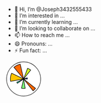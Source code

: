 - 👋 Hi, I’m @Joseph3432555433
- 👀 I’m interested in ...
- 🌱 I’m currently learning ...
- 💞️ I’m looking to collaborate on ...
- 📫 How to reach me ...
- 😄 Pronouns: ...
- ⚡ Fun fact: ...

<?xml version="1.0" encoding="utf-8" standalone="no"?>
<!DOCTYPE svg PUBLIC "-//W3C//DTD SVG 1.1//EN"
  "http://www.w3.org/Graphics/SVG/1.1/DTD/svg11.dtd">
<!-- Created with matplotlib (http://matplotlib.org/) -->
<svg height="72pt" version="1.1" viewBox="0 0 72 72" width="72pt" xmlns="http://www.w3.org/2000/svg" xmlns:xlink="http://www.w3.org/1999/xlink">
 <defs>
  <style type="text/css">
*{stroke-linecap:butt;stroke-linejoin:round;}
  </style>
 </defs>
 <g id="figure_1">
  <g id="patch_1">
   <path d="M 0 72 
L 72 72 
L 72 0 
L 0 0 
z
" style="fill:none;opacity:0;"/>
  </g>
  <g id="axes_1">
   <g id="patch_2">
    <path d="M 36 70.2 
C 45.069946 70.2 53.769632 66.596472 60.183052 60.183052 
C 66.596472 53.769632 70.2 45.069946 70.2 36 
C 70.2 26.930054 66.596472 18.230368 60.183052 11.816948 
C 53.769632 5.403528 45.069946 1.8 36 1.8 
C 26.930054 1.8 18.230368 5.403528 11.816948 11.816948 
C 5.403528 18.230368 1.8 26.930054 1.8 36 
C 1.8 45.069946 5.403528 53.769632 11.816948 60.183052 
C 18.230368 66.596472 26.930054 70.2 36 70.2 
z
" style="fill:#ffffff;"/>
   </g>
   <g id="matplotlib.axis_1">
    <g id="xtick_1">
     <g id="line2d_1">
      <path clip-path="url(#p2b9aa5bb59)" d="M 36 36 
L 70.2 36 
" style="fill:none;"/>
     </g>
    </g>
    <g id="xtick_2">
     <g id="line2d_2">
      <path clip-path="url(#p2b9aa5bb59)" d="M 36 36 
L 60.183052 11.816948 
" style="fill:none;"/>
     </g>
    </g>
    <g id="xtick_3">
     <g id="line2d_3">
      <path clip-path="url(#p2b9aa5bb59)" d="M 36 36 
L 36 1.8 
" style="fill:none;"/>
     </g>
    </g>
    <g id="xtick_4">
     <g id="line2d_4">
      <path clip-path="url(#p2b9aa5bb59)" d="M 36 36 
L 11.816948 11.816948 
" style="fill:none;"/>
     </g>
    </g>
    <g id="xtick_5">
     <g id="line2d_5">
      <path clip-path="url(#p2b9aa5bb59)" d="M 36 36 
L 1.8 36 
" style="fill:none;"/>
     </g>
    </g>
    <g id="xtick_6">
     <g id="line2d_6">
      <path clip-path="url(#p2b9aa5bb59)" d="M 36 36 
L 11.816948 60.183052 
" style="fill:none;"/>
     </g>
    </g>
    <g id="xtick_7">
     <g id="line2d_7">
      <path clip-path="url(#p2b9aa5bb59)" d="M 36 36 
L 36 70.2 
" style="fill:none;"/>
     </g>
    </g>
    <g id="xtick_8">
     <g id="line2d_8">
      <path clip-path="url(#p2b9aa5bb59)" d="M 36 36 
L 60.183052 60.183052 
" style="fill:none;"/>
     </g>
    </g>
   </g>
   <g id="matplotlib.axis_2">
    <g id="ytick_1">
     <g id="line2d_9">
      <path clip-path="url(#p2b9aa5bb59)" d="M 39.8 36 
L 39.687124 35.080697 
L 39.355201 34.216008 
L 38.82395 33.457304 
L 38.124933 32.849657 
L 37.299677 32.429168 
L 36.397208 32.220817 
L 35.471142 32.236981 
L 34.576495 32.476701 
L 33.766416 32.925735 
L 33.089031 33.557407 
L 32.584583 34.33419 
L 32.283039 35.209936 
L 32.202315 36.132618 
L 32.347206 37.047422 
L 32.709103 37.9 
L 33.266509 38.639702 
L 33.986307 39.222583 
L 34.825735 39.614015 
L 35.734925 39.790743 
L 36.659863 39.742269 
L 37.545599 39.471473 
L 38.339514 38.994441 
L 38.994441 38.339514 
L 39.471473 37.545599 
L 39.742269 36.659863 
L 39.8 36 
L 39.8 36 
" style="fill:none;"/>
     </g>
    </g>
    <g id="ytick_2">
     <g id="line2d_10">
      <path clip-path="url(#p2b9aa5bb59)" d="M 47.4 36 
L 47.289056 34.413427 
L 46.958383 32.857734 
L 46.414418 31.363202 
L 45.667748 29.95892 
L 44.732907 28.672221 
L 43.628089 27.528149 
L 42.374799 26.548972 
L 40.997431 25.753748 
L 39.522794 25.157956 
L 37.979589 24.773192 
L 36.397854 24.606945 
L 34.808376 24.66245 
L 33.24209 24.938629 
L 31.729485 25.430104 
L 30.3 26.12731 
L 28.981459 27.016677 
L 27.799526 28.080895 
L 26.777206 29.299248 
L 25.934397 30.648024 
L 25.287504 32.10097 
L 24.849117 33.629807 
L 24.62777 35.204776 
L 24.62777 36.795224 
L 24.849117 38.370193 
L 25.287504 39.89903 
L 25.934397 41.351976 
L 26.777206 42.700752 
L 27.799526 43.919105 
L 28.981459 44.983323 
L 30.3 45.87269 
L 31.729485 46.569896 
L 33.24209 47.061371 
L 34.808376 47.33755 
L 36.397854 47.393055 
L 37.979589 47.226808 
L 39.522794 46.842044 
L 40.997431 46.246252 
L 42.374799 45.451028 
L 43.628089 44.471851 
L 44.732907 43.327779 
L 45.667748 42.04108 
L 46.414418 40.636798 
L 46.958383 39.142266 
L 47.289056 37.586573 
L 47.4 36 
L 47.4 36 
" style="fill:none;"/>
     </g>
    </g>
    <g id="ytick_3">
     <g id="line2d_11">
      <path clip-path="url(#p2b9aa5bb59)" d="M 55 36 
L 54.895916 34.013959 
L 54.584804 32.049678 
L 54.070074 30.128677 
L 53.357364 28.272004 
L 52.454483 26.5 
L 51.371323 24.83208 
L 50.119752 23.286518 
L 48.713482 21.880248 
L 47.16792 20.628677 
L 45.5 19.545517 
L 43.727996 18.642636 
L 41.871323 17.929926 
L 39.950322 17.415196 
L 37.986041 17.104084 
L 36 17 
L 34.013959 17.104084 
L 32.049678 17.415196 
L 30.128677 17.929926 
L 28.272004 18.642636 
L 26.5 19.545517 
L 24.83208 20.628677 
L 23.286518 21.880248 
L 21.880248 23.286518 
L 20.628677 24.83208 
L 19.545517 26.5 
L 18.642636 28.272004 
L 17.929926 30.128677 
L 17.415196 32.049678 
L 17.104084 34.013959 
L 17 36 
L 17.104084 37.986041 
L 17.415196 39.950322 
L 17.929926 41.871323 
L 18.642636 43.727996 
L 19.545517 45.5 
L 20.628677 47.16792 
L 21.880248 48.713482 
L 23.286518 50.119752 
L 24.83208 51.371323 
L 26.5 52.454483 
L 28.272004 53.357364 
L 30.128677 54.070074 
L 32.049678 54.584804 
L 34.013959 54.895916 
L 36 55 
L 37.986041 54.895916 
L 39.950322 54.584804 
L 41.871323 54.070074 
L 43.727996 53.357364 
L 45.5 52.454483 
L 47.16792 51.371323 
L 48.713482 50.119752 
L 50.119752 48.713482 
L 51.371323 47.16792 
L 52.454483 45.5 
L 53.357364 43.727996 
L 54.070074 41.871323 
L 54.584804 39.950322 
L 54.895916 37.986041 
L 55 36 
L 55 36 
" style="fill:none;"/>
     </g>
    </g>
    <g id="ytick_4">
     <g id="line2d_12">
      <path clip-path="url(#p2b9aa5bb59)" d="M 62.6 36 
L 62.454282 33.219543 
L 62.018726 30.469549 
L 61.298103 27.780148 
L 60.300309 25.180805 
L 59.036276 22.7 
L 57.519852 20.364912 
L 55.767652 18.201126 
L 53.798874 16.232348 
L 51.635088 14.480148 
L 49.3 12.963724 
L 46.819195 11.699691 
L 44.219852 10.701897 
L 41.530451 9.981274 
L 38.780457 9.545718 
L 36 9.4 
L 33.219543 9.545718 
L 30.469549 9.981274 
L 27.780148 10.701897 
L 25.180805 11.699691 
L 22.7 12.963724 
L 20.364912 14.480148 
L 18.201126 16.232348 
L 16.232348 18.201126 
L 14.480148 20.364912 
L 12.963724 22.7 
L 11.699691 25.180805 
L 10.701897 27.780148 
L 9.981274 30.469549 
L 9.545718 33.219543 
L 9.4 36 
L 9.545718 38.780457 
L 9.981274 41.530451 
L 10.701897 44.219852 
L 11.699691 46.819195 
L 12.963724 49.3 
L 14.480148 51.635088 
L 16.232348 53.798874 
L 18.201126 55.767652 
L 20.364912 57.519852 
L 22.7 59.036276 
L 25.180805 60.300309 
L 27.780148 61.298103 
L 30.469549 62.018726 
L 33.219543 62.454282 
L 36 62.6 
L 38.780457 62.454282 
L 41.530451 62.018726 
L 44.219852 61.298103 
L 46.819195 60.300309 
L 49.3 59.036276 
L 51.635088 57.519852 
L 53.798874 55.767652 
L 55.767652 53.798874 
L 57.519852 51.635088 
L 59.036276 49.3 
L 60.300309 46.819195 
L 61.298103 44.219852 
L 62.018726 41.530451 
L 62.454282 38.780457 
L 62.6 36 
L 62.6 36 
" style="fill:none;"/>
     </g>
    </g>
   </g>
   <g id="patch_3">
    <path clip-path="url(#p2b9aa5bb59)" d="M 36 36 
L 36 36 
L 36 36 
L 36 36 
L 36 36 
L 36 36 
L 36 36 
L 36 36 
L 36 36 
L 36 36 
L 36 36 
L 36 36 
L 36 36 
L 36 36 
L 36 36 
L 36 36 
L 36 36 
L 36 36 
L 36 36 
L 36 36 
L 36 36 
L 36 36 
L 36 36 
L 36 36 
L 36 36 
L 36 36 
L 36 36 
L 36 36 
L 36 36 
L 36 36 
L 36 36 
L 36 36 
L 36 36 
L 36 36 
L 36 36 
L 36 36 
L 36 36 
L 36 36 
L 36 36 
L 36 36 
L 36 36 
L 36 36 
L 36 36 
L 36 36 
L 36 36 
L 36 36 
L 36 36 
L 36 36 
L 36 36 
L 36 36 
L 36 36 
L 36 36 
L 36 36 
L 36 36 
L 36 36 
L 36 36 
L 36 36 
L 36 36 
L 36 36 
L 36 36 
L 36 36 
L 36 36 
L 36 36 
L 36 36 
L 36 36 
L 36 36 
L 36 36 
L 36 36 
L 36 36 
L 36 36 
L 36 36 
L 36 36 
L 36 36 
L 36 36 
L 36 36 
L 36 36 
L 36 36 
L 36 36 
L 36 36 
L 36 36 
L 36 36 
L 36 36 
L 36 36 
L 36 36 
L 36 36 
L 36 36 
L 36 36 
L 36 36 
L 36 36 
L 36 36 
L 36 36 
L 36 36 
L 36 36 
L 36 36 
L 36 36 
L 36 36 
L 36 36 
L 36 36 
L 36 36 
L 36 36 
L 36 36 
L 36.07228 35.976515 
L 36.144561 35.953029 
L 36.216841 35.929544 
L 36.289121 35.906059 
L 36.361401 35.882574 
L 36.433682 35.859088 
L 36.505962 35.835603 
L 36.578242 35.812118 
L 36.650523 35.788632 
L 36.722803 35.765147 
L 36.795083 35.741662 
L 36.867364 35.718177 
L 36.939644 35.694691 
L 37.011924 35.671206 
L 37.084204 35.647721 
L 37.156485 35.624235 
L 37.228765 35.60075 
L 37.301045 35.577265 
L 37.373326 35.553779 
L 37.445606 35.530294 
L 37.517886 35.506809 
L 37.590166 35.483324 
L 37.662447 35.459838 
L 37.734727 35.436353 
L 37.807007 35.412868 
L 37.879288 35.389382 
L 37.951568 35.365897 
L 38.023848 35.342412 
L 38.096129 35.318927 
L 38.168409 35.295441 
L 38.240689 35.271956 
L 38.312969 35.248471 
L 38.38525 35.224985 
L 38.45753 35.2015 
L 38.52981 35.178015 
L 38.602091 35.15453 
L 38.674371 35.131044 
L 38.746651 35.107559 
L 38.818932 35.084074 
L 38.891212 35.060588 
L 38.963492 35.037103 
L 39.035772 35.013618 
L 39.108053 34.990132 
L 39.180333 34.966647 
L 39.252613 34.943162 
L 39.324894 34.919677 
L 39.397174 34.896191 
L 39.469454 34.872706 
L 39.541734 34.849221 
L 39.614015 34.825735 
L 39.686295 34.80225 
L 39.758575 34.778765 
L 39.830856 34.75528 
L 39.903136 34.731794 
L 39.975416 34.708309 
L 40.047697 34.684824 
L 40.119977 34.661338 
L 40.192257 34.637853 
L 40.264537 34.614368 
L 40.336818 34.590883 
L 40.409098 34.567397 
L 40.481378 34.543912 
L 40.553659 34.520427 
L 40.625939 34.496941 
L 40.698219 34.473456 
L 40.770499 34.449971 
L 40.84278 34.426485 
L 40.91506 34.403 
L 40.98734 34.379515 
L 41.059621 34.35603 
L 41.131901 34.332544 
L 41.204181 34.309059 
L 41.276462 34.285574 
L 41.348742 34.262088 
L 41.421022 34.238603 
L 41.493302 34.215118 
L 41.565583 34.191633 
L 41.637863 34.168147 
L 41.710143 34.144662 
L 41.782424 34.121177 
L 41.854704 34.097691 
L 41.926984 34.074206 
L 41.999265 34.050721 
L 42.071545 34.027236 
L 42.143825 34.00375 
L 42.216105 33.980265 
L 42.288386 33.95678 
L 42.360666 33.933294 
L 42.432946 33.909809 
L 42.505227 33.886324 
L 42.577507 33.862838 
L 42.649787 33.839353 
L 42.722067 33.815868 
L 42.794348 33.792383 
L 42.866628 33.768897 
L 42.938908 33.745412 
L 43.011189 33.721927 
L 43.083469 33.698441 
L 43.155749 33.674956 
L 43.22803 33.651471 
L 43.235372 33.67419 
L 43.242643 33.696932 
L 43.249843 33.719697 
L 43.256971 33.742484 
L 43.264027 33.765294 
L 43.271012 33.788125 
L 43.277925 33.810979 
L 43.284766 33.833854 
L 43.291535 33.85675 
L 43.298232 33.879668 
L 43.304857 33.902606 
L 43.31141 33.925565 
L 43.317891 33.948545 
L 43.3243 33.971545 
L 43.330636 33.994565 
L 43.3369 34.017605 
L 43.343092 34.040664 
L 43.349211 34.063742 
L 43.355258 34.08684 
L 43.361232 34.109957 
L 43.367133 34.133092 
L 43.372962 34.156246 
L 43.378718 34.179418 
L 43.384401 34.202608 
L 43.390011 34.225815 
L 43.395549 34.24904 
L 43.401013 34.272283 
L 43.406404 34.295542 
L 43.411722 34.318818 
L 43.416967 34.342111 
L 43.422139 34.365421 
L 43.427238 34.388746 
L 43.432263 34.412087 
L 43.437215 34.435444 
L 43.442093 34.458817 
L 43.446898 34.482204 
L 43.45163 34.505607 
L 43.456288 34.529024 
L 43.460872 34.552456 
L 43.465383 34.575902 
L 43.46982 34.599362 
L 43.474184 34.622836 
L 43.478473 34.646324 
L 43.482689 34.669825 
L 43.486831 34.693339 
L 43.490899 34.716866 
L 43.494893 34.740405 
L 43.498813 34.763958 
L 43.502659 34.787522 
L 43.506431 34.811098 
L 43.510129 34.834686 
L 43.513753 34.858286 
L 43.517303 34.881896 
L 43.520779 34.905518 
L 43.52418 34.929151 
L 43.527507 34.952794 
L 43.53076 34.976447 
L 43.533938 35.000111 
L 43.537042 35.023784 
L 43.540072 35.047467 
L 43.543027 35.07116 
L 43.545908 35.094862 
L 43.548714 35.118572 
L 43.551446 35.142291 
L 43.554103 35.166019 
L 43.556686 35.189755 
L 43.559194 35.213499 
L 43.561628 35.237251 
L 43.563987 35.26101 
L 43.566271 35.284777 
L 43.568481 35.30855 
L 43.570615 35.332331 
L 43.572676 35.356118 
L 43.574661 35.379911 
L 43.576572 35.403711 
L 43.578408 35.427516 
L 43.580169 35.451327 
L 43.581855 35.475144 
L 43.583467 35.498965 
L 43.585003 35.522792 
L 43.586465 35.546623 
L 43.587852 35.570459 
L 43.589164 35.594299 
L 43.590401 35.618143 
L 43.591563 35.641991 
L 43.59265 35.665842 
L 43.593663 35.689697 
L 43.5946 35.713555 
L 43.595462 35.737415 
L 43.59625 35.761278 
L 43.596962 35.785144 
L 43.5976 35.809011 
L 43.598162 35.832881 
L 43.59865 35.856752 
L 43.599062 35.880624 
L 43.5994 35.904498 
L 43.599662 35.928373 
L 43.59985 35.952248 
L 43.599962 35.976124 
L 43.6 36 
L 43.524 36 
L 43.448 36 
L 43.372 36 
L 43.296 36 
L 43.22 36 
L 43.144 36 
L 43.068 36 
L 42.992 36 
L 42.916 36 
L 42.84 36 
L 42.764 36 
L 42.688 36 
L 42.612 36 
L 42.536 36 
L 42.46 36 
L 42.384 36 
L 42.308 36 
L 42.232 36 
L 42.156 36 
L 42.08 36 
L 42.004 36 
L 41.928 36 
L 41.852 36 
L 41.776 36 
L 41.7 36 
L 41.624 36 
L 41.548 36 
L 41.472 36 
L 41.396 36 
L 41.32 36 
L 41.244 36 
L 41.168 36 
L 41.092 36 
L 41.016 36 
L 40.94 36 
L 40.864 36 
L 40.788 36 
L 40.712 36 
L 40.636 36 
L 40.56 36 
L 40.484 36 
L 40.408 36 
L 40.332 36 
L 40.256 36 
L 40.18 36 
L 40.104 36 
L 40.028 36 
L 39.952 36 
L 39.876 36 
L 39.8 36 
L 39.724 36 
L 39.648 36 
L 39.572 36 
L 39.496 36 
L 39.42 36 
L 39.344 36 
L 39.268 36 
L 39.192 36 
L 39.116 36 
L 39.04 36 
L 38.964 36 
L 38.888 36 
L 38.812 36 
L 38.736 36 
L 38.66 36 
L 38.584 36 
L 38.508 36 
L 38.432 36 
L 38.356 36 
L 38.28 36 
L 38.204 36 
L 38.128 36 
L 38.052 36 
L 37.976 36 
L 37.9 36 
L 37.824 36 
L 37.748 36 
L 37.672 36 
L 37.596 36 
L 37.52 36 
L 37.444 36 
L 37.368 36 
L 37.292 36 
L 37.216 36 
L 37.14 36 
L 37.064 36 
L 36.988 36 
L 36.912 36 
L 36.836 36 
L 36.76 36 
L 36.684 36 
L 36.608 36 
L 36.532 36 
L 36.456 36 
L 36.38 36 
L 36.304 36 
L 36.228 36 
L 36.152 36 
L 36.076 36 
z
" style="fill:#004cff;stroke:#000000;stroke-linejoin:miter;"/>
   </g>
   <g id="patch_4">
    <path clip-path="url(#p2b9aa5bb59)" d="M 36 36 
L 36 36 
L 36 36 
L 36 36 
L 36 36 
L 36 36 
L 36 36 
L 36 36 
L 36 36 
L 36 36 
L 36 36 
L 36 36 
L 36 36 
L 36 36 
L 36 36 
L 36 36 
L 36 36 
L 36 36 
L 36 36 
L 36 36 
L 36 36 
L 36 36 
L 36 36 
L 36 36 
L 36 36 
L 36 36 
L 36 36 
L 36 36 
L 36 36 
L 36 36 
L 36 36 
L 36 36 
L 36 36 
L 36 36 
L 36 36 
L 36 36 
L 36 36 
L 36 36 
L 36 36 
L 36 36 
L 36 36 
L 36 36 
L 36 36 
L 36 36 
L 36 36 
L 36 36 
L 36 36 
L 36 36 
L 36 36 
L 36 36 
L 36 36 
L 36 36 
L 36 36 
L 36 36 
L 36 36 
L 36 36 
L 36 36 
L 36 36 
L 36 36 
L 36 36 
L 36 36 
L 36 36 
L 36 36 
L 36 36 
L 36 36 
L 36 36 
L 36 36 
L 36 36 
L 36 36 
L 36 36 
L 36 36 
L 36 36 
L 36 36 
L 36 36 
L 36 36 
L 36 36 
L 36 36 
L 36 36 
L 36 36 
L 36 36 
L 36 36 
L 36 36 
L 36 36 
L 36 36 
L 36 36 
L 36 36 
L 36 36 
L 36 36 
L 36 36 
L 36 36 
L 36 36 
L 36 36 
L 36 36 
L 36 36 
L 36 36 
L 36 36 
L 36 36 
L 36 36 
L 36 36 
L 36 36 
L 36 36 
L 36.080113 35.786538 
L 36.160227 35.573077 
L 36.24034 35.359615 
L 36.320454 35.146154 
L 36.400567 34.932692 
L 36.480681 34.719231 
L 36.560794 34.505769 
L 36.640908 34.292308 
L 36.721021 34.078846 
L 36.801135 33.865384 
L 36.881248 33.651923 
L 36.961362 33.438461 
L 37.041475 33.225 
L 37.121588 33.011538 
L 37.201702 32.798077 
L 37.281815 32.584615 
L 37.361929 32.371154 
L 37.442042 32.157692 
L 37.522156 31.944231 
L 37.602269 31.730769 
L 37.682383 31.517307 
L 37.762496 31.303846 
L 37.84261 31.090384 
L 37.922723 30.876923 
L 38.002836 30.663461 
L 38.08295 30.45 
L 38.163063 30.236538 
L 38.243177 30.023077 
L 38.32329 29.809615 
L 38.403404 29.596153 
L 38.483517 29.382692 
L 38.563631 29.16923 
L 38.643744 28.955769 
L 38.723858 28.742307 
L 38.803971 28.528846 
L 38.884085 28.315384 
L 38.964198 28.101923 
L 39.044311 27.888461 
L 39.124425 27.675 
L 39.204538 27.461538 
L 39.284652 27.248076 
L 39.364765 27.034615 
L 39.444879 26.821153 
L 39.524992 26.607692 
L 39.605106 26.39423 
L 39.685219 26.180769 
L 39.765333 25.967307 
L 39.845446 25.753846 
L 39.92556 25.540384 
L 40.005673 25.326922 
L 40.085786 25.113461 
L 40.1659 24.899999 
L 40.246013 24.686538 
L 40.326127 24.473076 
L 40.40624 24.259615 
L 40.486354 24.046153 
L 40.566467 23.832692 
L 40.646581 23.61923 
L 40.726694 23.405769 
L 40.806808 23.192307 
L 40.886921 22.978845 
L 40.967035 22.765384 
L 41.047148 22.551922 
L 41.127261 22.338461 
L 41.207375 22.124999 
L 41.287488 21.911538 
L 41.367602 21.698076 
L 41.447715 21.484615 
L 41.527829 21.271153 
L 41.607942 21.057691 
L 41.688056 20.84423 
L 41.768169 20.630768 
L 41.848283 20.417307 
L 41.928396 20.203845 
L 42.008509 19.990384 
L 42.088623 19.776922 
L 42.168736 19.563461 
L 42.24885 19.349999 
L 42.328963 19.136538 
L 42.409077 18.923076 
L 42.48919 18.709614 
L 42.569304 18.496153 
L 42.649417 18.282691 
L 42.729531 18.06923 
L 42.809644 17.855768 
L 42.889758 17.642307 
L 42.969871 17.428845 
L 43.049984 17.215384 
L 43.130098 17.001922 
L 43.210211 16.78846 
L 43.290325 16.574999 
L 43.370438 16.361537 
L 43.450552 16.148076 
L 43.530665 15.934614 
L 43.610779 15.721153 
L 43.690892 15.507691 
L 43.771006 15.29423 
L 43.851119 15.080768 
L 43.931233 14.867306 
L 44.011346 14.653845 
L 44.078367 14.679119 
L 44.145309 14.704603 
L 44.21217 14.730297 
L 44.27895 14.756201 
L 44.345648 14.782315 
L 44.412265 14.808638 
L 44.478798 14.835171 
L 44.545247 14.861912 
L 44.611612 14.888862 
L 44.677892 14.91602 
L 44.744086 14.943387 
L 44.810194 14.970961 
L 44.876215 14.998743 
L 44.942149 15.026732 
L 45.007994 15.054928 
L 45.07375 15.083331 
L 45.139417 15.11194 
L 45.204994 15.140755 
L 45.270479 15.169776 
L 45.335874 15.199003 
L 45.401176 15.228435 
L 45.466385 15.258073 
L 45.531501 15.287914 
L 45.596523 15.317961 
L 45.66145 15.348211 
L 45.726281 15.378665 
L 45.791017 15.409323 
L 45.855656 15.440184 
L 45.920198 15.471248 
L 45.984642 15.502514 
L 46.048987 15.533983 
L 46.113234 15.565654 
L 46.17738 15.597526 
L 46.241426 15.6296 
L 46.305371 15.661875 
L 46.369214 15.69435 
L 46.432955 15.727026 
L 46.496593 15.759903 
L 46.560127 15.792978 
L 46.623557 15.826254 
L 46.686882 15.859728 
L 46.750102 15.893401 
L 46.813215 15.927273 
L 46.876222 15.961343 
L 46.939122 15.99561 
L 47.001913 16.030075 
L 47.064596 16.064737 
L 47.12717 16.099596 
L 47.189634 16.134651 
L 47.251987 16.169902 
L 47.31423 16.205349 
L 47.376361 16.240991 
L 47.438379 16.276829 
L 47.500285 16.312861 
L 47.562077 16.349087 
L 47.623755 16.385507 
L 47.685318 16.422121 
L 47.746766 16.458928 
L 47.808098 16.495928 
L 47.869314 16.533121 
L 47.930412 16.570505 
L 47.991393 16.608081 
L 48.052255 16.645849 
L 48.112998 16.683808 
L 48.173622 16.721957 
L 48.234125 16.760297 
L 48.294508 16.798826 
L 48.35477 16.837545 
L 48.414909 16.876454 
L 48.474926 16.91555 
L 48.53482 16.954836 
L 48.59459 16.994309 
L 48.654236 17.03397 
L 48.713757 17.073818 
L 48.773153 17.113852 
L 48.832422 17.154074 
L 48.891565 17.194481 
L 48.950581 17.235074 
L 49.009468 17.275852 
L 49.068228 17.316814 
L 49.126858 17.357962 
L 49.185359 17.399293 
L 49.24373 17.440807 
L 49.30197 17.482505 
L 49.360078 17.524386 
L 49.418055 17.566449 
L 49.475899 17.608694 
L 49.533611 17.651121 
L 49.591189 17.693728 
L 49.648632 17.736516 
L 49.705941 17.779485 
L 49.763115 17.822633 
L 49.820153 17.865961 
L 49.877054 17.909468 
L 49.933819 17.953153 
L 49.990446 17.997016 
L 50.046935 18.041057 
L 50.103285 18.085276 
L 50.159496 18.129671 
L 50.215567 18.174242 
L 50.073412 18.3525 
L 49.931256 18.530757 
L 49.7891 18.709015 
L 49.646945 18.887273 
L 49.504789 19.06553 
L 49.362633 19.243788 
L 49.220478 19.422045 
L 49.078322 19.600303 
L 48.936166 19.77856 
L 48.794011 19.956818 
L 48.651855 20.135076 
L 48.509699 20.313333 
L 48.367544 20.491591 
L 48.225388 20.669848 
L 48.083232 20.848106 
L 47.941077 21.026363 
L 47.798921 21.204621 
L 47.656765 21.382879 
L 47.51461 21.561136 
L 47.372454 21.739394 
L 47.230298 21.917651 
L 47.088143 22.095909 
L 46.945987 22.274166 
L 46.803831 22.452424 
L 46.661676 22.630682 
L 46.51952 22.808939 
L 46.377364 22.987197 
L 46.235209 23.165454 
L 46.093053 23.343712 
L 45.950897 23.52197 
L 45.808742 23.700227 
L 45.666586 23.878485 
L 45.52443 24.056742 
L 45.382275 24.235 
L 45.240119 24.413257 
L 45.097963 24.591515 
L 44.955808 24.769773 
L 44.813652 24.94803 
L 44.671496 25.126288 
L 44.52934 25.304545 
L 44.387185 25.482803 
L 44.245029 25.66106 
L 44.102873 25.839318 
L 43.960718 26.017576 
L 43.818562 26.195833 
L 43.676406 26.374091 
L 43.534251 26.552348 
L 43.392095 26.730606 
L 43.249939 26.908864 
L 43.107784 27.087121 
L 42.965628 27.265379 
L 42.823472 27.443636 
L 42.681317 27.621894 
L 42.539161 27.800151 
L 42.397005 27.978409 
L 42.25485 28.156667 
L 42.112694 28.334924 
L 41.970538 28.513182 
L 41.828383 28.691439 
L 41.686227 28.869697 
L 41.544071 29.047954 
L 41.401916 29.226212 
L 41.25976 29.40447 
L 41.117604 29.582727 
L 40.975449 29.760985 
L 40.833293 29.939242 
L 40.691137 30.1175 
L 40.548982 30.295758 
L 40.406826 30.474015 
L 40.26467 30.652273 
L 40.122515 30.83053 
L 39.980359 31.008788 
L 39.838203 31.187045 
L 39.696048 31.365303 
L 39.553892 31.543561 
L 39.411736 31.721818 
L 39.269581 31.900076 
L 39.127425 32.078333 
L 38.985269 32.256591 
L 38.843113 32.434848 
L 38.700958 32.613106 
L 38.558802 32.791364 
L 38.416646 32.969621 
L 38.274491 33.147879 
L 38.132335 33.326136 
L 37.990179 33.504394 
L 37.848024 33.682651 
L 37.705868 33.860909 
L 37.563712 34.039167 
L 37.421557 34.217424 
L 37.279401 34.395682 
L 37.137245 34.573939 
L 36.99509 34.752197 
L 36.852934 34.930455 
L 36.710778 35.108712 
L 36.568623 35.28697 
L 36.426467 35.465227 
L 36.284311 35.643485 
L 36.142156 35.821742 
z
" style="fill:#ceff29;stroke:#000000;stroke-linejoin:miter;"/>
   </g>
   <g id="patch_5">
    <path clip-path="url(#p2b9aa5bb59)" d="M 36 36 
L 36 36 
L 36 36 
L 36 36 
L 36 36 
L 36 36 
L 36 36 
L 36 36 
L 36 36 
L 36 36 
L 36 36 
L 36 36 
L 36 36 
L 36 36 
L 36 36 
L 36 36 
L 36 36 
L 36 36 
L 36 36 
L 36 36 
L 36 36 
L 36 36 
L 36 36 
L 36 36 
L 36 36 
L 36 36 
L 36 36 
L 36 36 
L 36 36 
L 36 36 
L 36 36 
L 36 36 
L 36 36 
L 36 36 
L 36 36 
L 36 36 
L 36 36 
L 36 36 
L 36 36 
L 36 36 
L 36 36 
L 36 36 
L 36 36 
L 36 36 
L 36 36 
L 36 36 
L 36 36 
L 36 36 
L 36 36 
L 36 36 
L 36 36 
L 36 36 
L 36 36 
L 36 36 
L 36 36 
L 36 36 
L 36 36 
L 36 36 
L 36 36 
L 36 36 
L 36 36 
L 36 36 
L 36 36 
L 36 36 
L 36 36 
L 36 36 
L 36 36 
L 36 36 
L 36 36 
L 36 36 
L 36 36 
L 36 36 
L 36 36 
L 36 36 
L 36 36 
L 36 36 
L 36 36 
L 36 36 
L 36 36 
L 36 36 
L 36 36 
L 36 36 
L 36 36 
L 36 36 
L 36 36 
L 36 36 
L 36 36 
L 36 36 
L 36 36 
L 36 36 
L 36 36 
L 36 36 
L 36 36 
L 36 36 
L 36 36 
L 36 36 
L 36 36 
L 36 36 
L 36 36 
L 36 36 
L 36 36 
L 35.805174 35.766636 
L 35.610348 35.533272 
L 35.415521 35.299908 
L 35.220695 35.066544 
L 35.025869 34.83318 
L 34.831043 34.599816 
L 34.636217 34.366452 
L 34.441391 34.133088 
L 34.246564 33.899724 
L 34.051738 33.66636 
L 33.856912 33.432996 
L 33.662086 33.199632 
L 33.46726 32.966268 
L 33.272433 32.732904 
L 33.077607 32.49954 
L 32.882781 32.266176 
L 32.687955 32.032812 
L 32.493129 31.799448 
L 32.298302 31.566084 
L 32.103476 31.33272 
L 31.90865 31.099356 
L 31.713824 30.865992 
L 31.518998 30.632628 
L 31.324172 30.399264 
L 31.129345 30.1659 
L 30.934519 29.932536 
L 30.739693 29.699172 
L 30.544867 29.465808 
L 30.350041 29.232444 
L 30.155214 28.99908 
L 29.960388 28.765716 
L 29.765562 28.532352 
L 29.570736 28.298988 
L 29.37591 28.065624 
L 29.181083 27.83226 
L 28.986257 27.598896 
L 28.791431 27.365532 
L 28.596605 27.132168 
L 28.401779 26.898804 
L 28.206953 26.66544 
L 28.012126 26.432076 
L 27.8173 26.198712 
L 27.622474 25.965348 
L 27.427648 25.731984 
L 27.232822 25.49862 
L 27.037995 25.265256 
L 26.843169 25.031892 
L 26.648343 24.798528 
L 26.453517 24.565164 
L 26.258691 24.3318 
L 26.063864 24.098436 
L 25.869038 23.865072 
L 25.674212 23.631708 
L 25.479386 23.398344 
L 25.28456 23.16498 
L 25.089734 22.931616 
L 24.894907 22.698252 
L 24.700081 22.464888 
L 24.505255 22.231524 
L 24.310429 21.99816 
L 24.115603 21.764796 
L 23.920776 21.531432 
L 23.72595 21.298068 
L 23.531124 21.064704 
L 23.336298 20.83134 
L 23.141472 20.597976 
L 22.946645 20.364612 
L 22.751819 20.131248 
L 22.556993 19.897884 
L 22.362167 19.66452 
L 22.167341 19.431156 
L 21.972515 19.197792 
L 21.777688 18.964428 
L 21.582862 18.731064 
L 21.388036 18.4977 
L 21.19321 18.264336 
L 20.998384 18.030972 
L 20.803557 17.797608 
L 20.608731 17.564244 
L 20.413905 17.33088 
L 20.219079 17.097516 
L 20.024253 16.864152 
L 19.829427 16.630788 
L 19.6346 16.397424 
L 19.439774 16.16406 
L 19.244948 15.930696 
L 19.050122 15.697332 
L 18.855296 15.463968 
L 18.660469 15.230604 
L 18.465643 14.99724 
L 18.270817 14.763876 
L 18.075991 14.530512 
L 17.881165 14.297148 
L 17.686338 14.063784 
L 17.491512 13.83042 
L 17.296686 13.597056 
L 17.10186 13.363692 
L 16.907034 13.130328 
L 16.712208 12.896964 
L 16.517381 12.6636 
L 16.627567 12.57205 
L 16.738184 12.48102 
L 16.849228 12.390512 
L 16.960697 12.300529 
L 17.072589 12.211071 
L 17.184902 12.122143 
L 17.297632 12.033744 
L 17.410777 11.945878 
L 17.524336 11.858545 
L 17.638304 11.771749 
L 17.752681 11.685491 
L 17.867462 11.599773 
L 17.982647 11.514597 
L 18.098231 11.429964 
L 18.214213 11.345877 
L 18.33059 11.262338 
L 18.447359 11.179347 
L 18.564518 11.096908 
L 18.682064 11.015022 
L 18.799995 10.933691 
L 18.918308 10.852917 
L 19.037 10.772701 
L 19.156069 10.693045 
L 19.275511 10.613951 
L 19.395326 10.535421 
L 19.515509 10.457456 
L 19.636058 10.380059 
L 19.75697 10.30323 
L 19.878243 10.226972 
L 19.999874 10.151287 
L 20.121861 10.076175 
L 20.2442 10.001639 
L 20.366888 9.927681 
L 20.489924 9.854301 
L 20.613305 9.781502 
L 20.737027 9.709286 
L 20.861088 9.637653 
L 20.985485 9.566605 
L 21.110216 9.496145 
L 21.235277 9.426273 
L 21.360667 9.356991 
L 21.486381 9.288301 
L 21.612418 9.220204 
L 21.738774 9.152702 
L 21.865446 9.085796 
L 21.992433 9.019487 
L 22.119731 8.953778 
L 22.247337 8.888669 
L 22.375248 8.824163 
L 22.503462 8.760259 
L 22.631976 8.696961 
L 22.760786 8.634269 
L 22.889891 8.572185 
L 23.019286 8.51071 
L 23.14897 8.449845 
L 23.278939 8.389592 
L 23.409191 8.329952 
L 23.539723 8.270927 
L 23.670531 8.212518 
L 23.801612 8.154725 
L 23.932965 8.097551 
L 24.064586 8.040996 
L 24.196472 7.985063 
L 24.328619 7.929751 
L 24.461026 7.875063 
L 24.59369 7.820999 
L 24.726606 7.767561 
L 24.859773 7.71475 
L 24.993187 7.662568 
L 25.126846 7.611014 
L 25.260746 7.560091 
L 25.394885 7.509799 
L 25.529259 7.46014 
L 25.663866 7.411115 
L 25.798702 7.362725 
L 25.933765 7.314971 
L 26.069051 7.267853 
L 26.204558 7.221374 
L 26.340282 7.175534 
L 26.476221 7.130334 
L 26.612371 7.085775 
L 26.74873 7.041858 
L 26.885295 6.998584 
L 27.022061 6.955954 
L 27.159027 6.913969 
L 27.29619 6.87263 
L 27.433545 6.831938 
L 27.571091 6.791893 
L 27.708824 6.752498 
L 27.846741 6.713751 
L 27.984839 6.675655 
L 28.123116 6.63821 
L 28.261567 6.601418 
L 28.40019 6.565278 
L 28.538981 6.529791 
L 28.677939 6.494959 
L 28.817059 6.460783 
L 28.956338 6.427262 
L 29.095774 6.394398 
L 29.235364 6.362191 
L 29.30301 6.65857 
L 29.370656 6.954948 
L 29.438303 7.251326 
L 29.505949 7.547704 
L 29.573595 7.844082 
L 29.641242 8.14046 
L 29.708888 8.436838 
L 29.776535 8.733216 
L 29.844181 9.029594 
L 29.911827 9.325972 
L 29.979474 9.62235 
L 30.04712 9.918728 
L 30.114766 10.215107 
L 30.182413 10.511485 
L 30.250059 10.807863 
L 30.317705 11.104241 
L 30.385352 11.400619 
L 30.452998 11.696997 
L 30.520645 11.993375 
L 30.588291 12.289753 
L 30.655937 12.586131 
L 30.723584 12.882509 
L 30.79123 13.178887 
L 30.858876 13.475266 
L 30.926523 13.771644 
L 30.994169 14.068022 
L 31.061815 14.3644 
L 31.129462 14.660778 
L 31.197108 14.957156 
L 31.264755 15.253534 
L 31.332401 15.549912 
L 31.400047 15.84629 
L 31.467694 16.142668 
L 31.53534 16.439046 
L 31.602986 16.735424 
L 31.670633 17.031803 
L 31.738279 17.328181 
L 31.805925 17.624559 
L 31.873572 17.920937 
L 31.941218 18.217315 
L 32.008865 18.513693 
L 32.076511 18.810071 
L 32.144157 19.106449 
L 32.211804 19.402827 
L 32.27945 19.699205 
L 32.347096 19.995583 
L 32.414743 20.291961 
L 32.482389 20.58834 
L 32.550035 20.884718 
L 32.617682 21.181096 
L 32.685328 21.477474 
L 32.752975 21.773852 
L 32.820621 22.07023 
L 32.888267 22.366608 
L 32.955914 22.662986 
L 33.02356 22.959364 
L 33.091206 23.255742 
L 33.158853 23.55212 
L 33.226499 23.848499 
L 33.294145 24.144877 
L 33.361792 24.441255 
L 33.429438 24.737633 
L 33.497085 25.034011 
L 33.564731 25.330389 
L 33.632377 25.626767 
L 33.700024 25.923145 
L 33.76767 26.219523 
L 33.835316 26.515901 
L 33.902963 26.812279 
L 33.970609 27.108657 
L 34.038255 27.405036 
L 34.105902 27.701414 
L 34.173548 27.997792 
L 34.241195 28.29417 
L 34.308841 28.590548 
L 34.376487 28.886926 
L 34.444134 29.183304 
L 34.51178 29.479682 
L 34.579426 29.77606 
L 34.647073 30.072438 
L 34.714719 30.368816 
L 34.782365 30.665194 
L 34.850012 30.961573 
L 34.917658 31.257951 
L 34.985305 31.554329 
L 35.052951 31.850707 
L 35.120597 32.147085 
L 35.188244 32.443463 
L 35.25589 32.739841 
L 35.323536 33.036219 
L 35.391183 33.332597 
L 35.458829 33.628975 
L 35.526475 33.925353 
L 35.594122 34.221731 
L 35.661768 34.51811 
L 35.729415 34.814488 
L 35.797061 35.110866 
L 35.864707 35.407244 
L 35.932354 35.703622 
z
" style="fill:#ff6800;stroke:#000000;stroke-linejoin:miter;"/>
   </g>
   <g id="patch_6">
    <path clip-path="url(#p2b9aa5bb59)" d="M 36 36 
L 36 36 
L 36 36 
L 36 36 
L 36 36 
L 36 36 
L 36 36 
L 36 36 
L 36 36 
L 36 36 
L 36 36 
L 36 36 
L 36 36 
L 36 36 
L 36 36 
L 36 36 
L 36 36 
L 36 36 
L 36 36 
L 36 36 
L 36 36 
L 36 36 
L 36 36 
L 36 36 
L 36 36 
L 36 36 
L 36 36 
L 36 36 
L 36 36 
L 36 36 
L 36 36 
L 36 36 
L 36 36 
L 36 36 
L 36 36 
L 36 36 
L 36 36 
L 36 36 
L 36 36 
L 36 36 
L 36 36 
L 36 36 
L 36 36 
L 36 36 
L 36 36 
L 36 36 
L 36 36 
L 36 36 
L 36 36 
L 36 36 
L 36 36 
L 36 36 
L 36 36 
L 36 36 
L 36 36 
L 36 36 
L 36 36 
L 36 36 
L 36 36 
L 36 36 
L 36 36 
L 36 36 
L 36 36 
L 36 36 
L 36 36 
L 36 36 
L 36 36 
L 36 36 
L 36 36 
L 36 36 
L 36 36 
L 36 36 
L 36 36 
L 36 36 
L 36 36 
L 36 36 
L 36 36 
L 36 36 
L 36 36 
L 36 36 
L 36 36 
L 36 36 
L 36 36 
L 36 36 
L 36 36 
L 36 36 
L 36 36 
L 36 36 
L 36 36 
L 36 36 
L 36 36 
L 36 36 
L 36 36 
L 36 36 
L 36 36 
L 36 36 
L 36 36 
L 36 36 
L 36 36 
L 36 36 
L 36 36 
L 35.738275 36.047496 
L 35.476549 36.094992 
L 35.214824 36.142488 
L 34.953099 36.189985 
L 34.691374 36.237481 
L 34.429648 36.284977 
L 34.167923 36.332473 
L 33.906198 36.379969 
L 33.644473 36.427465 
L 33.382747 36.474961 
L 33.121022 36.522457 
L 32.859297 36.569954 
L 32.597571 36.61745 
L 32.335846 36.664946 
L 32.074121 36.712442 
L 31.812396 36.759938 
L 31.55067 36.807434 
L 31.288945 36.85493 
L 31.02722 36.902427 
L 30.765495 36.949923 
L 30.503769 36.997419 
L 30.242044 37.044915 
L 29.980319 37.092411 
L 29.718594 37.139907 
L 29.456868 37.187403 
L 29.195143 37.234899 
L 28.933418 37.282396 
L 28.671692 37.329892 
L 28.409967 37.377388 
L 28.148242 37.424884 
L 27.886517 37.47238 
L 27.624791 37.519876 
L 27.363066 37.567372 
L 27.101341 37.614869 
L 26.839616 37.662365 
L 26.57789 37.709861 
L 26.316165 37.757357 
L 26.05444 37.804853 
L 25.792714 37.852349 
L 25.530989 37.899845 
L 25.269264 37.947341 
L 25.007539 37.994838 
L 24.745813 38.042334 
L 24.484088 38.08983 
L 24.222363 38.137326 
L 23.960638 38.184822 
L 23.698912 38.232318 
L 23.437187 38.279814 
L 23.175462 38.327311 
L 22.913736 38.374807 
L 22.652011 38.422303 
L 22.390286 38.469799 
L 22.128561 38.517295 
L 21.866835 38.564791 
L 21.60511 38.612287 
L 21.343385 38.659784 
L 21.08166 38.70728 
L 20.819934 38.754776 
L 20.558209 38.802272 
L 20.296484 38.849768 
L 20.034758 38.897264 
L 19.773033 38.94476 
L 19.511308 38.992256 
L 19.249583 39.039753 
L 18.987857 39.087249 
L 18.726132 39.134745 
L 18.464407 39.182241 
L 18.202682 39.229737 
L 17.940956 39.277233 
L 17.679231 39.324729 
L 17.417506 39.372226 
L 17.155781 39.419722 
L 16.894055 39.467218 
L 16.63233 39.514714 
L 16.370605 39.56221 
L 16.108879 39.609706 
L 15.847154 39.657202 
L 15.585429 39.704698 
L 15.323704 39.752195 
L 15.061978 39.799691 
L 14.800253 39.847187 
L 14.538528 39.894683 
L 14.276803 39.942179 
L 14.015077 39.989675 
L 13.753352 40.037171 
L 13.491627 40.084668 
L 13.229901 40.132164 
L 12.968176 40.17966 
L 12.706451 40.227156 
L 12.444726 40.274652 
L 12.183 40.322148 
L 11.921275 40.369644 
L 11.65955 40.41714 
L 11.397825 40.464637 
L 11.136099 40.512133 
L 10.874374 40.559629 
L 10.612649 40.607125 
L 10.350923 40.654621 
L 10.089198 40.702117 
L 9.827473 40.749613 
L 9.798147 40.585074 
L 9.769856 40.420353 
L 9.7426 40.255458 
L 9.71638 40.090395 
L 9.691199 39.925171 
L 9.667055 39.759791 
L 9.643952 39.594263 
L 9.621889 39.428594 
L 9.600867 39.262789 
L 9.580888 39.096855 
L 9.561951 38.930798 
L 9.544058 38.764626 
L 9.52721 38.598345 
L 9.511407 38.431962 
L 9.496649 38.265482 
L 9.482938 38.098913 
L 9.470274 37.932261 
L 9.458657 37.765533 
L 9.448088 37.598735 
L 9.438567 37.431874 
L 9.430094 37.264956 
L 9.422671 37.097989 
L 9.416297 36.930978 
L 9.410972 36.76393 
L 9.406697 36.596853 
L 9.403472 36.429751 
L 9.401297 36.262633 
L 9.400171 36.095504 
L 9.400096 35.928372 
L 9.401072 35.761242 
L 9.403097 35.594122 
L 9.406172 35.427018 
L 9.410297 35.259936 
L 9.415472 35.092884 
L 9.421696 34.925867 
L 9.42897 34.758893 
L 9.437292 34.591968 
L 9.446663 34.425099 
L 9.457083 34.258291 
L 9.46855 34.091553 
L 9.481065 33.92489 
L 9.494627 33.758308 
L 9.509235 33.591815 
L 9.524889 33.425418 
L 9.541588 33.259121 
L 9.559331 33.092934 
L 9.578119 32.92686 
L 9.597949 32.760909 
L 9.618822 32.595085 
L 9.640736 32.429395 
L 9.663691 32.263847 
L 9.687686 32.098445 
L 9.712719 31.933198 
L 9.738791 31.768112 
L 9.765898 31.603193 
L 9.794042 31.438447 
L 9.82322 31.273881 
L 9.853432 31.109502 
L 9.884676 30.945316 
L 9.91695 30.781329 
L 9.950255 30.617548 
L 9.984588 30.45398 
L 10.019948 30.290631 
L 10.056333 30.127508 
L 10.093743 29.964616 
L 10.132176 29.801962 
L 10.17163 29.639553 
L 10.212103 29.477395 
L 10.253595 29.315495 
L 10.296102 29.153859 
L 10.339625 28.992493 
L 10.384161 28.831403 
L 10.429708 28.670597 
L 10.476264 28.510079 
L 10.523828 28.349858 
L 10.572398 28.189938 
L 10.621972 28.030327 
L 10.672547 27.871031 
L 10.724123 27.712055 
L 10.776696 27.553407 
L 10.830265 27.395092 
L 10.884828 27.237117 
L 10.940382 27.079487 
L 10.996925 26.92221 
L 11.054456 26.765292 
L 11.112971 26.608737 
L 11.172469 26.452554 
L 11.232947 26.296748 
L 11.294403 26.141324 
L 11.356834 25.98629 
L 11.420238 25.831651 
L 11.484613 25.677414 
L 11.549955 25.523584 
L 11.616262 25.370167 
L 11.683533 25.217171 
L 11.751763 25.0646 
L 11.82095 24.91246 
L 11.891092 24.760759 
L 11.962185 24.609501 
L 12.034228 24.458693 
L 12.273886 24.574106 
L 12.513544 24.689519 
L 12.753201 24.804932 
L 12.992859 24.920345 
L 13.232517 25.035758 
L 13.472174 25.151171 
L 13.711832 25.266584 
L 13.95149 25.381997 
L 14.191148 25.49741 
L 14.430805 25.612823 
L 14.670463 25.728236 
L 14.910121 25.843649 
L 15.149778 25.959063 
L 15.389436 26.074476 
L 15.629094 26.189889 
L 15.868752 26.305302 
L 16.108409 26.420715 
L 16.348067 26.536128 
L 16.587725 26.651541 
L 16.827382 26.766954 
L 17.06704 26.882367 
L 17.306698 26.99778 
L 17.546356 27.113193 
L 17.786013 27.228606 
L 18.025671 27.344019 
L 18.265329 27.459432 
L 18.504987 27.574846 
L 18.744644 27.690259 
L 18.984302 27.805672 
L 19.22396 27.921085 
L 19.463617 28.036498 
L 19.703275 28.151911 
L 19.942933 28.267324 
L 20.182591 28.382737 
L 20.422248 28.49815 
L 20.661906 28.613563 
L 20.901564 28.728976 
L 21.141221 28.844389 
L 21.380879 28.959802 
L 21.620537 29.075216 
L 21.860195 29.190629 
L 22.099852 29.306042 
L 22.33951 29.421455 
L 22.579168 29.536868 
L 22.818825 29.652281 
L 23.058483 29.767694 
L 23.298141 29.883107 
L 23.537799 29.99852 
L 23.777456 30.113933 
L 24.017114 30.229346 
L 24.256772 30.344759 
L 24.496429 30.460172 
L 24.736087 30.575585 
L 24.975745 30.690999 
L 25.215403 30.806412 
L 25.45506 30.921825 
L 25.694718 31.037238 
L 25.934376 31.152651 
L 26.174034 31.268064 
L 26.413691 31.383477 
L 26.653349 31.49889 
L 26.893007 31.614303 
L 27.132664 31.729716 
L 27.372322 31.845129 
L 27.61198 31.960542 
L 27.851638 32.075955 
L 28.091295 32.191369 
L 28.330953 32.306782 
L 28.570611 32.422195 
L 28.810268 32.537608 
L 29.049926 32.653021 
L 29.289584 32.768434 
L 29.529242 32.883847 
L 29.768899 32.99926 
L 30.008557 33.114673 
L 30.248215 33.230086 
L 30.487872 33.345499 
L 30.72753 33.460912 
L 30.967188 33.576325 
L 31.206846 33.691739 
L 31.446503 33.807152 
L 31.686161 33.922565 
L 31.925819 34.037978 
L 32.165476 34.153391 
L 32.405134 34.268804 
L 32.644792 34.384217 
L 32.88445 34.49963 
L 33.124107 34.615043 
L 33.363765 34.730456 
L 33.603423 34.845869 
L 33.843081 34.961282 
L 34.082738 35.076695 
L 34.322396 35.192108 
L 34.562054 35.307522 
L 34.801711 35.422935 
L 35.041369 35.538348 
L 35.281027 35.653761 
L 35.520685 35.769174 
L 35.760342 35.884587 
z
" style="fill:#ffc400;stroke:#000000;stroke-linejoin:miter;"/>
   </g>
   <g id="patch_7">
    <path clip-path="url(#p2b9aa5bb59)" d="M 36 36 
L 36 36 
L 36 36 
L 36 36 
L 36 36 
L 36 36 
L 36 36 
L 36 36 
L 36 36 
L 36 36 
L 36 36 
L 36 36 
L 36 36 
L 36 36 
L 36 36 
L 36 36 
L 36 36 
L 36 36 
L 36 36 
L 36 36 
L 36 36 
L 36 36 
L 36 36 
L 36 36 
L 36 36 
L 36 36 
L 36 36 
L 36 36 
L 36 36 
L 36 36 
L 36 36 
L 36 36 
L 36 36 
L 36 36 
L 36 36 
L 36 36 
L 36 36 
L 36 36 
L 36 36 
L 36 36 
L 36 36 
L 36 36 
L 36 36 
L 36 36 
L 36 36 
L 36 36 
L 36 36 
L 36 36 
L 36 36 
L 36 36 
L 36 36 
L 36 36 
L 36 36 
L 36 36 
L 36 36 
L 36 36 
L 36 36 
L 36 36 
L 36 36 
L 36 36 
L 36 36 
L 36 36 
L 36 36 
L 36 36 
L 36 36 
L 36 36 
L 36 36 
L 36 36 
L 36 36 
L 36 36 
L 36 36 
L 36 36 
L 36 36 
L 36 36 
L 36 36 
L 36 36 
L 36 36 
L 36 36 
L 36 36 
L 36 36 
L 36 36 
L 36 36 
L 36 36 
L 36 36 
L 36 36 
L 36 36 
L 36 36 
L 36 36 
L 36 36 
L 36 36 
L 36 36 
L 36 36 
L 36 36 
L 36 36 
L 36 36 
L 36 36 
L 36 36 
L 36 36 
L 36 36 
L 36 36 
L 36 36 
L 35.875056 36.086562 
L 35.750111 36.173123 
L 35.625167 36.259685 
L 35.500223 36.346247 
L 35.375278 36.432808 
L 35.250334 36.51937 
L 35.12539 36.605932 
L 35.000445 36.692493 
L 34.875501 36.779055 
L 34.750557 36.865616 
L 34.625613 36.952178 
L 34.500668 37.03874 
L 34.375724 37.125301 
L 34.25078 37.211863 
L 34.125835 37.298425 
L 34.000891 37.384986 
L 33.875947 37.471548 
L 33.751002 37.55811 
L 33.626058 37.644671 
L 33.501114 37.731233 
L 33.376169 37.817795 
L 33.251225 37.904356 
L 33.126281 37.990918 
L 33.001336 38.077479 
L 32.876392 38.164041 
L 32.751448 38.250603 
L 32.626503 38.337164 
L 32.501559 38.423726 
L 32.376615 38.510288 
L 32.251671 38.596849 
L 32.126726 38.683411 
L 32.001782 38.769973 
L 31.876838 38.856534 
L 31.751893 38.943096 
L 31.626949 39.029658 
L 31.502005 39.116219 
L 31.37706 39.202781 
L 31.252116 39.289342 
L 31.127172 39.375904 
L 31.002227 39.462466 
L 30.877283 39.549027 
L 30.752339 39.635589 
L 30.627394 39.722151 
L 30.50245 39.808712 
L 30.377506 39.895274 
L 30.252561 39.981836 
L 30.127617 40.068397 
L 30.002673 40.154959 
L 29.877729 40.241521 
L 29.752784 40.328082 
L 29.62784 40.414644 
L 29.502896 40.501205 
L 29.377951 40.587767 
L 29.253007 40.674329 
L 29.128063 40.76089 
L 29.003118 40.847452 
L 28.878174 40.934014 
L 28.75323 41.020575 
L 28.628285 41.107137 
L 28.503341 41.193699 
L 28.378397 41.28026 
L 28.253452 41.366822 
L 28.128508 41.453384 
L 28.003564 41.539945 
L 27.878619 41.626507 
L 27.753675 41.713068 
L 27.628731 41.79963 
L 27.503787 41.886192 
L 27.378842 41.972753 
L 27.253898 42.059315 
L 27.128954 42.145877 
L 27.004009 42.232438 
L 26.879065 42.319 
L 26.754121 42.405562 
L 26.629176 42.492123 
L 26.504232 42.578685 
L 26.379288 42.665247 
L 26.254343 42.751808 
L 26.129399 42.83837 
L 26.004455 42.924931 
L 25.87951 43.011493 
L 25.754566 43.098055 
L 25.629622 43.184616 
L 25.504678 43.271178 
L 25.379733 43.35774 
L 25.254789 43.444301 
L 25.129845 43.530863 
L 25.0049 43.617425 
L 24.879956 43.703986 
L 24.755012 43.790548 
L 24.630067 43.87711 
L 24.505123 43.963671 
L 24.380179 44.050233 
L 24.255234 44.136794 
L 24.13029 44.223356 
L 24.005346 44.309918 
L 23.880401 44.396479 
L 23.755457 44.483041 
L 23.630513 44.569603 
L 23.505568 44.656164 
L 23.491987 44.636527 
L 23.478436 44.616869 
L 23.464916 44.59719 
L 23.451427 44.577489 
L 23.437969 44.557767 
L 23.424542 44.538024 
L 23.411146 44.51826 
L 23.397781 44.498475 
L 23.384447 44.478669 
L 23.371145 44.458842 
L 23.357873 44.438995 
L 23.344633 44.419126 
L 23.331424 44.399237 
L 23.318246 44.379327 
L 23.305099 44.359396 
L 23.291984 44.339444 
L 23.2789 44.319472 
L 23.265848 44.29948 
L 23.252827 44.279467 
L 23.239837 44.259433 
L 23.226879 44.23938 
L 23.213952 44.219305 
L 23.201057 44.199211 
L 23.188194 44.179096 
L 23.175362 44.158962 
L 23.162562 44.138807 
L 23.149793 44.118632 
L 23.137056 44.098437 
L 23.124351 44.078222 
L 23.111678 44.057987 
L 23.099036 44.037732 
L 23.086426 44.017457 
L 23.073849 43.997163 
L 23.061303 43.976848 
L 23.048789 43.956514 
L 23.036306 43.936161 
L 23.023856 43.915788 
L 23.011438 43.895395 
L 22.999052 43.874983 
L 22.986698 43.854551 
L 22.974376 43.834101 
L 22.962087 43.81363 
L 22.949829 43.793141 
L 22.937604 43.772632 
L 22.925411 43.752104 
L 22.91325 43.731557 
L 22.901121 43.710991 
L 22.889025 43.690406 
L 22.876961 43.669802 
L 22.86493 43.649178 
L 22.852931 43.628536 
L 22.840964 43.607876 
L 22.82903 43.587196 
L 22.817128 43.566498 
L 22.805259 43.545781 
L 22.793422 43.525045 
L 22.781618 43.504291 
L 22.769847 43.483519 
L 22.758108 43.462728 
L 22.746402 43.441918 
L 22.734729 43.42109 
L 22.723088 43.400244 
L 22.71148 43.37938 
L 22.699905 43.358497 
L 22.688363 43.337596 
L 22.676853 43.316677 
L 22.665377 43.29574 
L 22.653933 43.274785 
L 22.642522 43.253812 
L 22.631145 43.232821 
L 22.6198 43.211813 
L 22.608488 43.190786 
L 22.597209 43.169742 
L 22.585964 43.14868 
L 22.574751 43.127601 
L 22.563572 43.106504 
L 22.552425 43.085389 
L 22.541312 43.064257 
L 22.530232 43.043107 
L 22.519186 43.02194 
L 22.508172 43.000756 
L 22.497192 42.979555 
L 22.486245 42.958336 
L 22.475332 42.9371 
L 22.464452 42.915847 
L 22.453605 42.894577 
L 22.442792 42.87329 
L 22.432012 42.851985 
L 22.421266 42.830664 
L 22.410553 42.809327 
L 22.399874 42.787972 
L 22.389228 42.766601 
L 22.378616 42.745213 
L 22.368037 42.723808 
L 22.357492 42.702386 
L 22.346981 42.680949 
L 22.336504 42.659494 
L 22.32606 42.638023 
L 22.31565 42.616536 
L 22.305273 42.595033 
L 22.44222 42.529083 
L 22.579168 42.463132 
L 22.716115 42.397182 
L 22.853062 42.331232 
L 22.99001 42.265281 
L 23.126957 42.199331 
L 23.263904 42.133381 
L 23.400851 42.06743 
L 23.537799 42.00148 
L 23.674746 41.93553 
L 23.811693 41.869579 
L 23.94864 41.803629 
L 24.085588 41.737679 
L 24.222535 41.671728 
L 24.359482 41.605778 
L 24.496429 41.539828 
L 24.633377 41.473877 
L 24.770324 41.407927 
L 24.907271 41.341977 
L 25.044219 41.276026 
L 25.181166 41.210076 
L 25.318113 41.144126 
L 25.45506 41.078175 
L 25.592008 41.012225 
L 25.728955 40.946275 
L 25.865902 40.880324 
L 26.002849 40.814374 
L 26.139797 40.748424 
L 26.276744 40.682473 
L 26.413691 40.616523 
L 26.550639 40.550573 
L 26.687586 40.484622 
L 26.824533 40.418672 
L 26.96148 40.352722 
L 27.098428 40.286771 
L 27.235375 40.220821 
L 27.372322 40.154871 
L 27.509269 40.08892 
L 27.646217 40.02297 
L 27.783164 39.95702 
L 27.920111 39.891069 
L 28.057058 39.825119 
L 28.194006 39.759169 
L 28.330953 39.693218 
L 28.4679 39.627268 
L 28.604848 39.561318 
L 28.741795 39.495367 
L 28.878742 39.429417 
L 29.015689 39.363467 
L 29.152637 39.297516 
L 29.289584 39.231566 
L 29.426531 39.165616 
L 29.563478 39.099665 
L 29.700426 39.033715 
L 29.837373 38.967765 
L 29.97432 38.901814 
L 30.111267 38.835864 
L 30.248215 38.769914 
L 30.385162 38.703963 
L 30.522109 38.638013 
L 30.659057 38.572063 
L 30.796004 38.506112 
L 30.932951 38.440162 
L 31.069898 38.374212 
L 31.206846 38.308261 
L 31.343793 38.242311 
L 31.48074 38.176361 
L 31.617687 38.110411 
L 31.754635 38.04446 
L 31.891582 37.97851 
L 32.028529 37.91256 
L 32.165476 37.846609 
L 32.302424 37.780659 
L 32.439371 37.714709 
L 32.576318 37.648758 
L 32.713266 37.582808 
L 32.850213 37.516858 
L 32.98716 37.450907 
L 33.124107 37.384957 
L 33.261055 37.319007 
L 33.398002 37.253056 
L 33.534949 37.187106 
L 33.671896 37.121156 
L 33.808844 37.055205 
L 33.945791 36.989255 
L 34.082738 36.923305 
L 34.219686 36.857354 
L 34.356633 36.791404 
L 34.49358 36.725454 
L 34.630527 36.659503 
L 34.767475 36.593553 
L 34.904422 36.527603 
L 35.041369 36.461652 
L 35.178316 36.395702 
L 35.315264 36.329752 
L 35.452211 36.263801 
L 35.589158 36.197851 
L 35.726105 36.131901 
L 35.863053 36.06595 
z
" style="fill:#29ffce;stroke:#000000;stroke-linejoin:miter;"/>
   </g>
   <g id="patch_8">
    <path clip-path="url(#p2b9aa5bb59)" d="M 36 36 
L 36 36 
L 36 36 
L 36 36 
L 36 36 
L 36 36 
L 36 36 
L 36 36 
L 36 36 
L 36 36 
L 36 36 
L 36 36 
L 36 36 
L 36 36 
L 36 36 
L 36 36 
L 36 36 
L 36 36 
L 36 36 
L 36 36 
L 36 36 
L 36 36 
L 36 36 
L 36 36 
L 36 36 
L 36 36 
L 36 36 
L 36 36 
L 36 36 
L 36 36 
L 36 36 
L 36 36 
L 36 36 
L 36 36 
L 36 36 
L 36 36 
L 36 36 
L 36 36 
L 36 36 
L 36 36 
L 36 36 
L 36 36 
L 36 36 
L 36 36 
L 36 36 
L 36 36 
L 36 36 
L 36 36 
L 36 36 
L 36 36 
L 36 36 
L 36 36 
L 36 36 
L 36 36 
L 36 36 
L 36 36 
L 36 36 
L 36 36 
L 36 36 
L 36 36 
L 36 36 
L 36 36 
L 36 36 
L 36 36 
L 36 36 
L 36 36 
L 36 36 
L 36 36 
L 36 36 
L 36 36 
L 36 36 
L 36 36 
L 36 36 
L 36 36 
L 36 36 
L 36 36 
L 36 36 
L 36 36 
L 36 36 
L 36 36 
L 36 36 
L 36 36 
L 36 36 
L 36 36 
L 36 36 
L 36 36 
L 36 36 
L 36 36 
L 36 36 
L 36 36 
L 36 36 
L 36 36 
L 36 36 
L 36 36 
L 36 36 
L 36 36 
L 36 36 
L 36 36 
L 36 36 
L 36 36 
L 36 36 
L 36.031826 36.187315 
L 36.063652 36.374631 
L 36.095479 36.561946 
L 36.127305 36.749262 
L 36.159131 36.936577 
L 36.190957 37.123893 
L 36.222783 37.311208 
L 36.254609 37.498524 
L 36.286436 37.685839 
L 36.318262 37.873155 
L 36.350088 38.06047 
L 36.381914 38.247786 
L 36.41374 38.435101 
L 36.445567 38.622417 
L 36.477393 38.809732 
L 36.509219 38.997048 
L 36.541045 39.184363 
L 36.572871 39.371679 
L 36.604697 39.558994 
L 36.636524 39.74631 
L 36.66835 39.933625 
L 36.700176 40.120941 
L 36.732002 40.308256 
L 36.763828 40.495572 
L 36.795655 40.682887 
L 36.827481 40.870203 
L 36.859307 41.057518 
L 36.891133 41.244834 
L 36.922959 41.432149 
L 36.954785 41.619465 
L 36.986612 41.80678 
L 37.018438 41.994096 
L 37.050264 42.181411 
L 37.08209 42.368727 
L 37.113916 42.556042 
L 37.145743 42.743358 
L 37.177569 42.930673 
L 37.209395 43.117989 
L 37.241221 43.305304 
L 37.273047 43.49262 
L 37.304873 43.679935 
L 37.3367 43.867251 
L 37.368526 44.054566 
L 37.400352 44.241882 
L 37.432178 44.429197 
L 37.464004 44.616513 
L 37.495831 44.803828 
L 37.527657 44.991144 
L 37.559483 45.178459 
L 37.591309 45.365775 
L 37.623135 45.55309 
L 37.654961 45.740406 
L 37.686788 45.927721 
L 37.718614 46.115037 
L 37.75044 46.302352 
L 37.782266 46.489668 
L 37.814092 46.676983 
L 37.845919 46.864299 
L 37.877745 47.051614 
L 37.909571 47.23893 
L 37.941397 47.426245 
L 37.973223 47.613561 
L 38.005049 47.800876 
L 38.036876 47.988192 
L 38.068702 48.175507 
L 38.100528 48.362823 
L 38.132354 48.550138 
L 38.16418 48.737454 
L 38.196007 48.924769 
L 38.227833 49.112085 
L 38.259659 49.2994 
L 38.291485 49.486716 
L 38.323311 49.674031 
L 38.355137 49.861347 
L 38.386964 50.048662 
L 38.41879 50.235978 
L 38.450616 50.423293 
L 38.482442 50.610608 
L 38.514268 50.797924 
L 38.546095 50.985239 
L 38.577921 51.172555 
L 38.609747 51.35987 
L 38.641573 51.547186 
L 38.673399 51.734501 
L 38.705226 51.921817 
L 38.737052 52.109132 
L 38.768878 52.296448 
L 38.800704 52.483763 
L 38.83253 52.671079 
L 38.864356 52.858394 
L 38.896183 53.04571 
L 38.928009 53.233025 
L 38.959835 53.420341 
L 38.991661 53.607656 
L 39.023487 53.794972 
L 39.055314 53.982287 
L 39.08714 54.169603 
L 39.118966 54.356918 
L 39.150792 54.544234 
L 39.182618 54.731549 
L 39.109035 54.743903 
L 39.035404 54.755968 
L 38.961727 54.767743 
L 38.888003 54.779229 
L 38.814235 54.790425 
L 38.740424 54.801332 
L 38.66657 54.811948 
L 38.592676 54.822275 
L 38.518741 54.832311 
L 38.444767 54.842057 
L 38.370756 54.851512 
L 38.296708 54.860677 
L 38.222625 54.869551 
L 38.148508 54.878133 
L 38.074357 54.886425 
L 38.000174 54.894425 
L 37.925961 54.902134 
L 37.851718 54.909552 
L 37.777446 54.916677 
L 37.703147 54.923512 
L 37.628821 54.930054 
L 37.554471 54.936304 
L 37.480096 54.942263 
L 37.405699 54.947929 
L 37.33128 54.953303 
L 37.256841 54.958385 
L 37.182382 54.963174 
L 37.107905 54.967671 
L 37.03341 54.971876 
L 36.9589 54.975787 
L 36.884375 54.979407 
L 36.809837 54.982733 
L 36.735286 54.985767 
L 36.660723 54.988508 
L 36.586151 54.990956 
L 36.511569 54.993112 
L 36.436979 54.994974 
L 36.362383 54.996544 
L 36.287781 54.99782 
L 36.213175 54.998804 
L 36.138565 54.999495 
L 36.063954 54.999892 
L 35.989341 54.999997 
L 35.914728 54.999809 
L 35.840117 54.999327 
L 35.765509 54.998553 
L 35.690903 54.997486 
L 35.616303 54.996125 
L 35.541709 54.994472 
L 35.467121 54.992526 
L 35.392542 54.990287 
L 35.317972 54.987755 
L 35.243413 54.98493 
L 35.168865 54.981813 
L 35.09433 54.978403 
L 35.01981 54.9747 
L 34.945304 54.970704 
L 34.870814 54.966416 
L 34.796342 54.961836 
L 34.721889 54.956963 
L 34.647455 54.951797 
L 34.573042 54.94634 
L 34.498651 54.94059 
L 34.424284 54.934548 
L 34.34994 54.928214 
L 34.275622 54.921589 
L 34.201331 54.914671 
L 34.127067 54.907462 
L 34.052832 54.899961 
L 33.978627 54.892169 
L 33.904454 54.884086 
L 33.830313 54.875711 
L 33.756205 54.867045 
L 33.682131 54.858088 
L 33.608094 54.84884 
L 33.534093 54.839302 
L 33.460131 54.829473 
L 33.386207 54.819354 
L 33.312324 54.808945 
L 33.238483 54.798245 
L 33.164684 54.787256 
L 33.090928 54.775977 
L 33.017218 54.764408 
L 32.943553 54.75255 
L 32.869936 54.740403 
L 32.796367 54.727967 
L 32.722847 54.715242 
L 32.649378 54.702228 
L 32.575961 54.688926 
L 32.502596 54.675336 
L 32.429285 54.661458 
L 32.35603 54.647292 
L 32.28283 54.632838 
L 32.209688 54.618097 
L 32.136604 54.603069 
L 32.06358 54.587754 
L 31.990617 54.572152 
L 31.917715 54.556265 
L 31.844877 54.54009 
L 31.772102 54.52363 
L 31.814381 54.338394 
L 31.85666 54.153158 
L 31.898939 53.967921 
L 31.941218 53.782685 
L 31.983497 53.597449 
L 32.025776 53.412213 
L 32.068055 53.226976 
L 32.110334 53.04174 
L 32.152613 52.856504 
L 32.194892 52.671267 
L 32.237171 52.486031 
L 32.27945 52.300795 
L 32.321729 52.115558 
L 32.364008 51.930322 
L 32.406287 51.745086 
L 32.448566 51.559849 
L 32.490845 51.374613 
L 32.533124 51.189377 
L 32.575403 51.004141 
L 32.617682 50.818904 
L 32.659961 50.633668 
L 32.70224 50.448432 
L 32.744519 50.263195 
L 32.786798 50.077959 
L 32.829077 49.892723 
L 32.871356 49.707486 
L 32.913635 49.52225 
L 32.955914 49.337014 
L 32.998193 49.151778 
L 33.040472 48.966541 
L 33.082751 48.781305 
L 33.12503 48.596069 
L 33.167309 48.410832 
L 33.209587 48.225596 
L 33.251866 48.04036 
L 33.294145 47.855123 
L 33.336424 47.669887 
L 33.378703 47.484651 
L 33.420982 47.299415 
L 33.463261 47.114178 
L 33.50554 46.928942 
L 33.547819 46.743706 
L 33.590098 46.558469 
L 33.632377 46.373233 
L 33.674656 46.187997 
L 33.716935 46.00276 
L 33.759214 45.817524 
L 33.801493 45.632288 
L 33.843772 45.447051 
L 33.886051 45.261815 
L 33.92833 45.076579 
L 33.970609 44.891343 
L 34.012888 44.706106 
L 34.055167 44.52087 
L 34.097446 44.335634 
L 34.139725 44.150397 
L 34.182004 43.965161 
L 34.224283 43.779925 
L 34.266562 43.594688 
L 34.308841 43.409452 
L 34.35112 43.224216 
L 34.393399 43.03898 
L 34.435678 42.853743 
L 34.477957 42.668507 
L 34.520236 42.483271 
L 34.562515 42.298034 
L 34.604794 42.112798 
L 34.647073 41.927562 
L 34.689352 41.742325 
L 34.731631 41.557089 
L 34.77391 41.371853 
L 34.816189 41.186616 
L 34.858468 41.00138 
L 34.900747 40.816144 
L 34.943026 40.630908 
L 34.985305 40.445671 
L 35.027584 40.260435 
L 35.069862 40.075199 
L 35.112141 39.889962 
L 35.15442 39.704726 
L 35.196699 39.51949 
L 35.238978 39.334253 
L 35.281257 39.149017 
L 35.323536 38.963781 
L 35.365815 38.778545 
L 35.408094 38.593308 
L 35.450373 38.408072 
L 35.492652 38.222836 
L 35.534931 38.037599 
L 35.57721 37.852363 
L 35.619489 37.667127 
L 35.661768 37.48189 
L 35.704047 37.296654 
L 35.746326 37.111418 
L 35.788605 36.926182 
L 35.830884 36.740945 
L 35.873163 36.555709 
L 35.915442 36.370473 
L 35.957721 36.185236 
z
" style="fill:#7dff7a;stroke:#000000;stroke-linejoin:miter;"/>
   </g>
   <g id="patch_9">
    <path clip-path="url(#p2b9aa5bb59)" d="M 36 36 
L 36 36 
L 36 36 
L 36 36 
L 36 36 
L 36 36 
L 36 36 
L 36 36 
L 36 36 
L 36 36 
L 36 36 
L 36 36 
L 36 36 
L 36 36 
L 36 36 
L 36 36 
L 36 36 
L 36 36 
L 36 36 
L 36 36 
L 36 36 
L 36 36 
L 36 36 
L 36 36 
L 36 36 
L 36 36 
L 36 36 
L 36 36 
L 36 36 
L 36 36 
L 36 36 
L 36 36 
L 36 36 
L 36 36 
L 36 36 
L 36 36 
L 36 36 
L 36 36 
L 36 36 
L 36 36 
L 36 36 
L 36 36 
L 36 36 
L 36 36 
L 36 36 
L 36 36 
L 36 36 
L 36 36 
L 36 36 
L 36 36 
L 36 36 
L 36 36 
L 36 36 
L 36 36 
L 36 36 
L 36 36 
L 36 36 
L 36 36 
L 36 36 
L 36 36 
L 36 36 
L 36 36 
L 36 36 
L 36 36 
L 36 36 
L 36 36 
L 36 36 
L 36 36 
L 36 36 
L 36 36 
L 36 36 
L 36 36 
L 36 36 
L 36 36 
L 36 36 
L 36 36 
L 36 36 
L 36 36 
L 36 36 
L 36 36 
L 36 36 
L 36 36 
L 36 36 
L 36 36 
L 36 36 
L 36 36 
L 36 36 
L 36 36 
L 36 36 
L 36 36 
L 36 36 
L 36 36 
L 36 36 
L 36 36 
L 36 36 
L 36 36 
L 36 36 
L 36 36 
L 36 36 
L 36 36 
L 36 36 
L 36.239788 36.186862 
L 36.479577 36.373725 
L 36.719365 36.560587 
L 36.959154 36.747449 
L 37.198942 36.934311 
L 37.43873 37.121174 
L 37.678519 37.308036 
L 37.918307 37.494898 
L 38.158096 37.681761 
L 38.397884 37.868623 
L 38.637673 38.055485 
L 38.877461 38.242348 
L 39.117249 38.42921 
L 39.357038 38.616072 
L 39.596826 38.802934 
L 39.836615 38.989797 
L 40.076403 39.176659 
L 40.316191 39.363521 
L 40.55598 39.550384 
L 40.795768 39.737246 
L 41.035557 39.924108 
L 41.275345 40.110971 
L 41.515133 40.297833 
L 41.754922 40.484695 
L 41.99471 40.671557 
L 42.234499 40.85842 
L 42.474287 41.045282 
L 42.714075 41.232144 
L 42.953864 41.419007 
L 43.193652 41.605869 
L 43.433441 41.792731 
L 43.673229 41.979594 
L 43.913018 42.166456 
L 44.152806 42.353318 
L 44.392594 42.54018 
L 44.632383 42.727043 
L 44.872171 42.913905 
L 45.11196 43.100767 
L 45.351748 43.28763 
L 45.591536 43.474492 
L 45.831325 43.661354 
L 46.071113 43.848217 
L 46.310902 44.035079 
L 46.55069 44.221941 
L 46.790478 44.408803 
L 47.030267 44.595666 
L 47.270055 44.782528 
L 47.509844 44.96939 
L 47.749632 45.156253 
L 47.98942 45.343115 
L 48.229209 45.529977 
L 48.468997 45.71684 
L 48.708786 45.903702 
L 48.948574 46.090564 
L 49.188363 46.277426 
L 49.428151 46.464289 
L 49.667939 46.651151 
L 49.907728 46.838013 
L 50.147516 47.024876 
L 50.387305 47.211738 
L 50.627093 47.3986 
L 50.866881 47.585462 
L 51.10667 47.772325 
L 51.346458 47.959187 
L 51.586247 48.146049 
L 51.826035 48.332912 
L 52.065823 48.519774 
L 52.305612 48.706636 
L 52.5454 48.893499 
L 52.785189 49.080361 
L 53.024977 49.267223 
L 53.264766 49.454085 
L 53.504554 49.640948 
L 53.744342 49.82781 
L 53.984131 50.014672 
L 54.223919 50.201535 
L 54.463708 50.388397 
L 54.703496 50.575259 
L 54.943284 50.762122 
L 55.183073 50.948984 
L 55.422861 51.135846 
L 55.66265 51.322708 
L 55.902438 51.509571 
L 56.142226 51.696433 
L 56.382015 51.883295 
L 56.621803 52.070158 
L 56.861592 52.25702 
L 57.10138 52.443882 
L 57.341168 52.630745 
L 57.580957 52.817607 
L 57.820745 53.004469 
L 58.060534 53.191331 
L 58.300322 53.378194 
L 58.540111 53.565056 
L 58.779899 53.751918 
L 59.019687 53.938781 
L 59.259476 54.125643 
L 59.499264 54.312505 
L 59.739053 54.499368 
L 59.978841 54.68623 
L 59.934746 54.742677 
L 59.890518 54.79902 
L 59.846158 54.855258 
L 59.801665 54.911392 
L 59.75704 54.967421 
L 59.712283 55.023344 
L 59.667395 55.079162 
L 59.622375 55.134874 
L 59.577224 55.19048 
L 59.531942 55.245979 
L 59.486529 55.301371 
L 59.440987 55.356657 
L 59.395313 55.411834 
L 59.34951 55.466904 
L 59.303578 55.521866 
L 59.257516 55.57672 
L 59.211325 55.631464 
L 59.165005 55.6861 
L 59.118556 55.740627 
L 59.07198 55.795044 
L 59.025275 55.849351 
L 58.978442 55.903548 
L 58.931481 55.957634 
L 58.884394 56.01161 
L 58.837179 56.065474 
L 58.789837 56.119227 
L 58.742369 56.172869 
L 58.694775 56.226398 
L 58.647055 56.279815 
L 58.599209 56.33312 
L 58.551237 56.386311 
L 58.503141 56.43939 
L 58.454919 56.492355 
L 58.406573 56.545206 
L 58.358102 56.597943 
L 58.309507 56.650566 
L 58.260789 56.703074 
L 58.211947 56.755467 
L 58.162981 56.807745 
L 58.113892 56.859908 
L 58.064681 56.911955 
L 58.015347 56.963885 
L 57.965891 57.015699 
L 57.916313 57.067397 
L 57.866614 57.118978 
L 57.816792 57.170441 
L 57.76685 57.221787 
L 57.716787 57.273015 
L 57.666604 57.324124 
L 57.6163 57.375116 
L 57.565876 57.425989 
L 57.515332 57.476743 
L 57.464669 57.527377 
L 57.413887 57.577892 
L 57.362986 57.628288 
L 57.311966 57.678563 
L 57.260828 57.728718 
L 57.209572 57.778752 
L 57.158198 57.828666 
L 57.106707 57.878458 
L 57.055099 57.928129 
L 57.003373 57.977678 
L 56.951531 58.027105 
L 56.899573 58.076409 
L 56.847499 58.125591 
L 56.795309 58.174651 
L 56.743003 58.223587 
L 56.690583 58.2724 
L 56.638047 58.321089 
L 56.585397 58.369654 
L 56.532633 58.418095 
L 56.479754 58.466412 
L 56.426762 58.514604 
L 56.373657 58.562671 
L 56.320438 58.610612 
L 56.267107 58.658428 
L 56.213663 58.706119 
L 56.160107 58.753683 
L 56.106439 58.801121 
L 56.052659 58.848432 
L 55.998769 58.895617 
L 55.944767 58.942674 
L 55.890654 58.989604 
L 55.836431 59.036406 
L 55.782097 59.083081 
L 55.727654 59.129627 
L 55.673102 59.176045 
L 55.61844 59.222334 
L 55.563669 59.268495 
L 55.50879 59.314526 
L 55.453802 59.360428 
L 55.398706 59.4062 
L 55.343503 59.451842 
L 55.288192 59.497354 
L 55.232775 59.542735 
L 55.17725 59.587986 
L 55.121619 59.633106 
L 55.065882 59.678094 
L 55.010039 59.722952 
L 54.95409 59.767677 
L 54.764549 59.53 
L 54.575008 59.292324 
L 54.385467 59.054647 
L 54.195926 58.81697 
L 54.006385 58.579293 
L 53.816845 58.341616 
L 53.627304 58.10394 
L 53.437763 57.866263 
L 53.248222 57.628586 
L 53.058681 57.390909 
L 52.86914 57.153233 
L 52.679599 56.915556 
L 52.490058 56.677879 
L 52.300517 56.440202 
L 52.110976 56.202526 
L 51.921436 55.964849 
L 51.731895 55.727172 
L 51.542354 55.489495 
L 51.352813 55.251818 
L 51.163272 55.014142 
L 50.973731 54.776465 
L 50.78419 54.538788 
L 50.594649 54.301111 
L 50.405108 54.063435 
L 50.215567 53.825758 
L 50.026027 53.588081 
L 49.836486 53.350404 
L 49.646945 53.112727 
L 49.457404 52.875051 
L 49.267863 52.637374 
L 49.078322 52.399697 
L 48.888781 52.16202 
L 48.69924 51.924344 
L 48.509699 51.686667 
L 48.320158 51.44899 
L 48.130618 51.211313 
L 47.941077 50.973637 
L 47.751536 50.73596 
L 47.561995 50.498283 
L 47.372454 50.260606 
L 47.182913 50.022929 
L 46.993372 49.785253 
L 46.803831 49.547576 
L 46.61429 49.309899 
L 46.424749 49.072222 
L 46.235209 48.834546 
L 46.045668 48.596869 
L 45.856127 48.359192 
L 45.666586 48.121515 
L 45.477045 47.883839 
L 45.287504 47.646162 
L 45.097963 47.408485 
L 44.908422 47.170808 
L 44.718881 46.933131 
L 44.52934 46.695455 
L 44.3398 46.457778 
L 44.150259 46.220101 
L 43.960718 45.982424 
L 43.771177 45.744748 
L 43.581636 45.507071 
L 43.392095 45.269394 
L 43.202554 45.031717 
L 43.013013 44.794041 
L 42.823472 44.556364 
L 42.633931 44.318687 
L 42.444391 44.08101 
L 42.25485 43.843333 
L 42.065309 43.605657 
L 41.875768 43.36798 
L 41.686227 43.130303 
L 41.496686 42.892626 
L 41.307145 42.65495 
L 41.117604 42.417273 
L 40.928063 42.179596 
L 40.738522 41.941919 
L 40.548982 41.704242 
L 40.359441 41.466566 
L 40.1699 41.228889 
L 39.980359 40.991212 
L 39.790818 40.753535 
L 39.601277 40.515859 
L 39.411736 40.278182 
L 39.222195 40.040505 
L 39.032654 39.802828 
L 38.843113 39.565152 
L 38.653573 39.327475 
L 38.464032 39.089798 
L 38.274491 38.852121 
L 38.08495 38.614444 
L 37.895409 38.376768 
L 37.705868 38.139091 
L 37.516327 37.901414 
L 37.326786 37.663737 
L 37.137245 37.426061 
L 36.947704 37.188384 
L 36.758164 36.950707 
L 36.568623 36.71303 
L 36.379082 36.475354 
L 36.189541 36.237677 
z
" style="fill:#ff6800;stroke:#000000;stroke-linejoin:miter;"/>
   </g>
   <g id="patch_10">
    <path d="M 36 70.2 
C 45.069946 70.2 53.769632 66.596472 60.183052 60.183052 
C 66.596472 53.769632 70.2 45.069946 70.2 36 
C 70.2 26.930054 66.596472 18.230368 60.183052 11.816948 
C 53.769632 5.403528 45.069946 1.8 36 1.8 
C 26.930054 1.8 18.230368 5.403528 11.816948 11.816948 
C 5.403528 18.230368 1.8 26.930054 1.8 36 
C 1.8 45.069946 5.403528 53.769632 11.816948 60.183052 
C 18.230368 66.596472 26.930054 70.2 36 70.2 
z
" style="fill:none;stroke:#000000;stroke-linecap:square;stroke-linejoin:miter;stroke-width:0.8;"/>
   </g>
  </g>
 </g>
 <defs>
  <clipPath id="p2b9aa5bb59">
   <path d="M 36 70.2 
C 45.069946 70.2 53.769632 66.596472 60.183052 60.183052 
C 66.596472 53.769632 70.2 45.069946 70.2 36 
C 70.2 26.930054 66.596472 18.230368 60.183052 11.816948 
C 53.769632 5.403528 45.069946 1.8 36 1.8 
C 26.930054 1.8 18.230368 5.403528 11.816948 11.816948 
C 5.403528 18.230368 1.8 26.930054 1.8 36 
C 1.8 45.069946 5.403528 53.769632 11.816948 60.183052 
C 18.230368 66.596472 26.930054 70.2 36 70.2 
z
"/>
  </clipPath>
 </defs>
</svg>
<!---
Joseph3432555433/Joseph3432555433 is a ✨ special ✨ repository because its `README.md` (this file) appears on your GitHub profile.
You can click the Preview link to take a look at your changes.
--->
